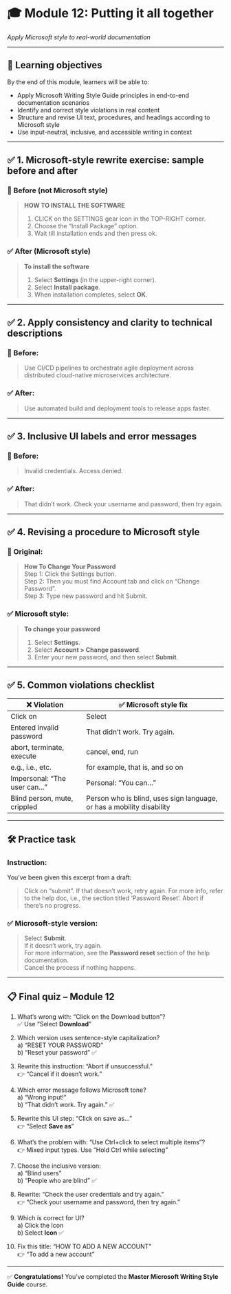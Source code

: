 # 🎓 Module 12: Putting it all together  
*Apply Microsoft style to real-world documentation*

---

## 🎯 Learning objectives

By the end of this module, learners will be able to:
- Apply Microsoft Writing Style Guide principles in end-to-end documentation scenarios  
- Identify and correct style violations in real content  
- Structure and revise UI text, procedures, and headings according to Microsoft style  
- Use input-neutral, inclusive, and accessible writing in context  

---

## ✅ 1. Microsoft-style rewrite exercise: sample before and after

### 🧾 Before (not Microsoft style)
> **HOW TO INSTALL THE SOFTWARE**  
> 1. CLICK on the SETTINGS gear icon in the TOP-RIGHT corner.  
> 2. Choose the “Install Package” option.  
> 3. Wait till installation ends and then press ok.

### ✅ After (Microsoft style)
> **To install the software**  
> 1. Select **Settings** (in the upper-right corner).  
> 2. Select **Install package**.  
> 3. When installation completes, select **OK**.

---

## ✅ 2. Apply consistency and clarity to technical descriptions

### 🧾 Before:
> Use CI/CD pipelines to orchestrate agile deployment across distributed cloud-native microservices architecture.

### ✅ After:
> Use automated build and deployment tools to release apps faster.

---

## ✅ 3. Inclusive UI labels and error messages

### 🧾 Before:
> Invalid credentials. Access denied.

### ✅ After:
> That didn’t work. Check your username and password, then try again.

---

## ✅ 4. Revising a procedure to Microsoft style

### 🧾 Original:
> **How To Change Your Password**  
> Step 1: Click the Settings button.  
> Step 2: Then you must find Account tab and click on “Change Password”.  
> Step 3: Type new password and hit Submit.

### ✅ Microsoft style:
> **To change your password**  
> 1. Select **Settings**.  
> 2. Select **Account > Change password**.  
> 3. Enter your new password, and then select **Submit**.

---

## ✅ 5. Common violations checklist

| ❌ Violation                        | ✅ Microsoft style fix                |
|-----------------------------------|--------------------------------------|
| Click on                          | Select                               |
| Entered invalid password          | That didn’t work. Try again.         |
| abort, terminate, execute         | cancel, end, run                     |
| e.g., i.e., etc.                  | for example, that is, and so on      |
| Impersonal: “The user can…”       | Personal: “You can…”                 |
| Blind person, mute, crippled      | Person who is blind, uses sign language, or has a mobility disability |

---

## 🛠 Practice task

### Instruction:
You’ve been given this excerpt from a draft:

> Click on “submit”. If that doesn’t work, retry again. For more info, refer to the help doc, i.e., the section titled ‘Password Reset’. Abort if there’s no progress.

### ✅ Microsoft-style version:
> Select **Submit**.  
> If it doesn’t work, try again.  
> For more information, see the **Password reset** section of the help documentation.  
> Cancel the process if nothing happens.

---

## 📋 Final quiz – Module 12

1. What’s wrong with: “Click on the Download button”?  
   ✅ Use “Select **Download**”

2. Which version uses sentence-style capitalization?  
   a) “RESET YOUR PASSWORD”  
   b) “Reset your password” ✅

3. Rewrite this instruction: “Abort if unsuccessful.”  
   👉 “Cancel if it doesn’t work.”

4. Which error message follows Microsoft tone?  
   a) “Wrong input!”  
   b) “That didn’t work. Try again.” ✅

5. Rewrite this UI step: “Click on save as…”  
   👉 “Select **Save as**”

6. What’s the problem with: “Use Ctrl+click to select multiple items”?  
   👉 Mixed input types. Use “Hold Ctrl while selecting”

7. Choose the inclusive version:  
   a) “Blind users”  
   b) “People who are blind” ✅

8. Rewrite: “Check the user credentials and try again.”  
   👉 “Check your username and password, then try again.”

9. Which is correct for UI?  
   a) Click the Icon  
   b) Select **Icon** ✅

10. Fix this title: “HOW TO ADD A NEW ACCOUNT”  
   👉 “To add a new account”

---

✅ **Congratulations!** You’ve completed the **Master Microsoft Writing Style Guide** course.
